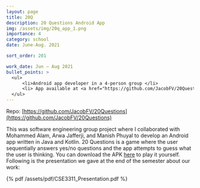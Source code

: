 ```yaml
---
layout: page
title: 20Q
description: 20 Questions Android App
img: /assets/img/20q_app_1.png
importance: 4
category: school
date: June-Aug. 2021

sort_order: 201

work_date: Jun – Aug 2021
bullet_points: >
  <ul>
      <li>Android app developer in a 4-person group </li>
      <li> App available at <a href="https://github.com/JacobFV/20Questions">github.com/JacobFV/20Questions</a> </li>
  </ul>
---
```


Repo: [https://github.com/JacobFV/20Questions](https://github.com/JacobFV/20Questions)

This was software engineering group project where I collaborated with Mohammed Alam, Arwa Jafferji, and Manish Phuyal to develop an Android app written in Java and Kotlin. 20 Questions is a game where the user sequentially answers yes/no questions and the app attempts to guess what the user is thinking. You can download the APK [here](https://github.com/JacobFV/20Questions/blob/main/app/build/outputs/apk/debug/app-debug.apk) to play it yourself. Following is the presentation we gave at the end of the semester about our work:

{% pdf /assets/pdf/CSE3311_Presentation.pdf %}
